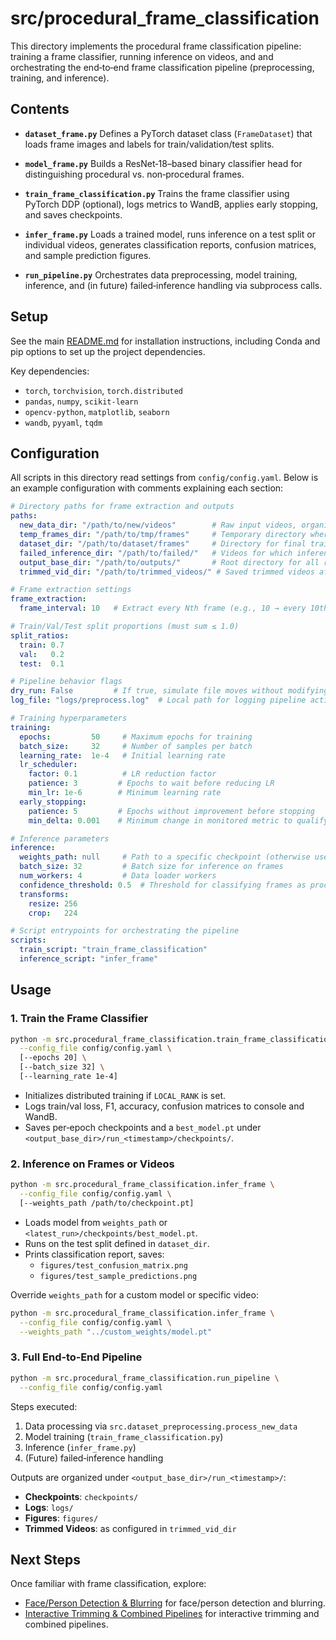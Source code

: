# src/procedural_frame_classification

This directory implements the procedural frame classification pipeline: training a frame classifier, running inference on videos, and and orchestrating the end‑to‑end frame classification pipeline (preprocessing, training, and inference).

## Contents

- **`dataset_frame.py`**
  Defines a PyTorch dataset class (`FrameDataset`) that loads frame images and labels for train/validation/test splits.

- **`model_frame.py`**
  Builds a ResNet‑18–based binary classifier head for distinguishing procedural vs. non‑procedural frames.

- **`train_frame_classification.py`**
  Trains the frame classifier using PyTorch DDP (optional), logs metrics to WandB, applies early stopping, and saves checkpoints.

- **`infer_frame.py`**
  Loads a trained model, runs inference on a test split or individual videos, generates classification reports, confusion matrices, and sample prediction figures.

- **`run_pipeline.py`**
  Orchestrates data preprocessing, model training, inference, and (in future) failed‑inference handling via subprocess calls.

## Setup

See the main [README.md](../../README.md) for installation instructions, including Conda and pip options to set up the project dependencies.

Key dependencies:
- `torch`, `torchvision`, `torch.distributed`
- `pandas`, `numpy`, `scikit-learn`
- `opencv-python`, `matplotlib`, `seaborn`
- `wandb`, `pyyaml`, `tqdm`

## Configuration

All scripts in this directory read settings from `config/config.yaml`. Below is an example configuration with comments explaining each section:

```yaml
# Directory paths for frame extraction and outputs
paths:
  new_data_dir: "/path/to/new/videos"        # Raw input videos, organized into 'procedural/' and 'nonprocedural/' subfolders
  temp_frames_dir: "/path/to/tmp/frames"     # Temporary directory where extracted frames are saved
  dataset_dir: "/path/to/dataset/frames"     # Directory for final train/val/test frame splits
  failed_inference_dir: "/path/to/failed/"   # Videos for which inference failed, for manual review
  output_base_dir: "/path/to/outputs/"       # Root directory for all run outputs (checkpoints, logs, figures)
  trimmed_vid_dir: "/path/to/trimmed_videos/" # Saved trimmed videos after inference

# Frame extraction settings
frame_extraction:
  frame_interval: 10   # Extract every Nth frame (e.g., 10 → every 10th frame)

# Train/Val/Test split proportions (must sum ≤ 1.0)
split_ratios:
  train: 0.7
  val:   0.2
  test:  0.1

# Pipeline behavior flags
dry_run: False         # If true, simulate file moves without modifying disk
log_file: "logs/preprocess.log"  # Local path for logging pipeline actions

# Training hyperparameters
training:
  epochs:         50     # Maximum epochs for training
  batch_size:     32     # Number of samples per batch
  learning_rate:  1e-4   # Initial learning rate
  lr_scheduler:
    factor: 0.1          # LR reduction factor
    patience: 3         # Epochs to wait before reducing LR
    min_lr: 1e-6        # Minimum learning rate
  early_stopping:
    patience: 5         # Epochs without improvement before stopping
    min_delta: 0.001    # Minimum change in monitored metric to qualify as improvement

# Inference parameters
inference:
  weights_path: null     # Path to a specific checkpoint (otherwise uses latest run)
  batch_size: 32         # Batch size for inference on frames
  num_workers: 4         # Data loader workers
  confidence_threshold: 0.5  # Threshold for classifying frames as procedural
  transforms:
    resize: 256
    crop:   224

# Script entrypoints for orchestrating the pipeline
scripts:
  train_script: "train_frame_classification"
  inference_script: "infer_frame"
```


## Usage

### 1. Train the Frame Classifier

```bash
python -m src.procedural_frame_classification.train_frame_classification \
  --config_file config/config.yaml \
  [--epochs 20] \
  [--batch_size 32] \
  [--learning_rate 1e-4]
```

- Initializes distributed training if `LOCAL_RANK` is set.
- Logs train/val loss, F1, accuracy, confusion matrices to console and WandB.
- Saves per‑epoch checkpoints and a `best_model.pt` under `<output_base_dir>/run_<timestamp>/checkpoints/`.

### 2. Inference on Frames or Videos

```bash
python -m src.procedural_frame_classification.infer_frame \
  --config_file config/config.yaml \
  [--weights_path /path/to/checkpoint.pt]
```

- Loads model from `weights_path` or `<latest_run>/checkpoints/best_model.pt`.
- Runs on the test split defined in `dataset_dir`.
- Prints classification report, saves:
  - `figures/test_confusion_matrix.png`
  - `figures/test_sample_predictions.png`

Override `weights_path` for a custom model or specific video:

```bash
python -m src.procedural_frame_classification.infer_frame \
  --config_file config/config.yaml \
  --weights_path "../custom_weights/model.pt"
```

### 3. Full End‑to‑End Pipeline

```bash
python -m src.procedural_frame_classification.run_pipeline \
  --config_file config/config.yaml
```

Steps executed:
1. Data processing via `src.dataset_preprocessing.process_new_data`
2. Model training (`train_frame_classification.py`)
3. Inference (`infer_frame.py`)
4. (Future) failed‑inference handling

Outputs are organized under `<output_base_dir>/run_<timestamp>/`:
- **Checkpoints**: `checkpoints/`
- **Logs**: `logs/`
- **Figures**: `figures/`
- **Trimmed Videos**: as configured in `trimmed_vid_dir`


## Next Steps

Once familiar with frame classification, explore:
-  [Face/Person Detection & Blurring](../face_detection/README.md)  for face/person detection and blurring.
- [Interactive Trimming & Combined Pipelines](../app/README.md) for interactive trimming and combined pipelines.
